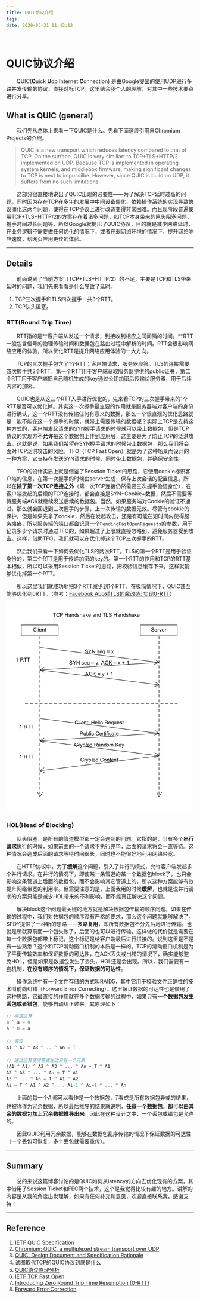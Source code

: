 ```yaml
---
title: QUIC协议介绍
tags:
date: 2020-05-31 11:43:12

---
```


# QUIC协议介绍

&emsp;&emsp;QUIC(**Q**uick **U**dp **I**nternet **C**onnection) 是由Google提出的使用UDP进行多路并发传输的协议，直接对标TCP。这里结合我个人的理解，对其中一些技术要点进行分享。

<!-- more -->

## What is QUIC (general)

&emsp;&emsp;我们先从总体上来看一下QUIC是什么。先看下面这段引用自Chromium Projects的介绍。

>    QUIC is a  new transport which reduces latency compared to that of TCP. On the surface, QUIC is very similiart to TCP+TLS+HTTP/2 implemented on UDP. Because TCP is implemented in operating system kernels, and middlebox firmware, making significant changes to TCP is next to impossilbe. However, since QUIC is build on UDP, it suffers from no such limitations.

&emsp;&emsp;这部分很直接地说出了QUIC出现的必要性——为了解决TCP延时过高的问题。同时因为存在TCP在多年的发展中中间设备僵化、依赖操作系统的实现导致协议僵化这两个问题，使得在TCP协议上进行改造变得非常困难。而且现阶段普遍使用TCP+TLS+HTTP/2的方案存在着诸多问题，如TCP本身带来的队头阻塞问题、握手时间过长问题等，所以Google就提出了QUIC协议，目的就是减少网络延时，在业务逻辑不需要做任何优化的情况下，或者在弱网络环境的情况下，提升网络响应速度，给网页应用更佳的体验。

---

## Details

&emsp;&emsp;前面说到了当前方案（TCP+TLS+HTTP/2）的不足，主要是TCP和TLS带来延时的问题，我们先来看看是什么导致了延时。

1. TCP三次握手和TLS四次握手一共3个RTT。
2. TCP队头阻塞。

### RTT(Round Trip Time)

&emsp;&emsp;RTT指的是**客户端从发送一个请求，到接收到相应之间间隔的时间。**RTT一般包含信号的物理传输时间和数据包在路由过程中解析的时间。RTT会很影响网络应用的体验，所以优化RTT是提升网络应用体验的一大方向。

&emsp;&emsp;TCP的三次握手包含了1个RTT：客户端请求，服务器应答。TLS的连接需要四次握手共2个RTT，第一个RTT用于客户端获取服务器提供的public证书，第二个RTT用于客户端把自己随机生成的key通过公钥加密后传输给服务器，用于后续内容的加密。

&emsp;&emsp;QUIC也是从这三个RTT入手进行优化的，先来看TCP的三次握手带来的1个RTT是否可以优化掉。其实这一次握手最主要的作用就是服务器端对客户端的身份进行确认，这一个RTT没有传输任何有意义的数据，那么一个很直观的优化思路就是：能不能在这一个握手的时候，就带上需要传输的数据呢？实际上TCP是支持这种方式的，客户端发起请求的SYN握手请求的时候就可以带上数据包，但是TCP协议的实现方**不允许**把这个数据包上传到应用层，这主要是为了防止TCP的泛洪攻击。这就是说，如果我们希望在SYN握手请求的时候带上数据包，那么我们将会面对TCP泛洪攻击的风险。TFO（TCP Fast Open）就是为了这种场景而设计的一种方案，它支持在发送SYN请求的时候，同时带上数据包，并确保安全性。

&emsp;&emsp;TFO的设计实质上就是借鉴了Sesstion Ticket的思路，它使用cookie标识客户端的信息，在第一次握手的时候由server生成，保存上次会话的配置信息。所以在**除了第一次TCP连接之外**（第一次TCP连接仍然需要三次握手验证身份），在客户端发起的后续的TCP连接时，都会直接是SYN+Cookie+数据，然后不需要等待服务端ACK就继续发送后续的数据包。当然，如果服务端对Cookie的验证不通过，那么就会回退到三次握手的步骤，上一次传输的数据无效。尽管有cookie的保护，但是如果先拿了cookie，然后在发起攻击，还是有可能在短时间内使得服务瘫痪，所以服务端的端口都会记录一个`PendingFastOpenRequests`的参数，用于记录多少个请求时通过TFO的，如果超过了上限就直接忽略到，避免服务器受到攻击。这样，借助TFO，我们就可以在优化掉这个TCP三次握手的RTT。

&emsp;&emsp;然后我们来看一下如何去优化TLS的两次RTT。TLS的第一个RTT是用于验证身份的，第二个RTT是用于传递加密的key的。第一个RTT的作用和TCP的RTT基本相似，所以可以采用Sesstion Ticket的思路，把校验信息缓存下来，这样就能够优化掉第一个RTT。

&emsp;&emsp;所以这里我们就成功地把3个RTT减少到1个RTT，在极简情况下，QUIC甚至能够优化到0RTT。（参考：[Facebook App对TLS的魔改造: 实现0-RTT](https://blog.csdn.net/hzw05103020/article/details/54974563)）

![TCP+SSL的三个RTT](/images/tcp_tls_handshake.png)

### HOL(Head of Blocking)

&emsp;&emsp;队头阻塞，是所有的管道模型都一定会遇到的问题。它指的是，当有多个**串行请求**执行的时候，如果前面的一个请求不执行完毕，后面的请求将会一直等待。这种情况会造成后面的请求等待时间很长，同时也不能很好地利用网络带宽。

&emsp;&emsp;在HTTP协议中，为了**缓解**这个问题，引入了并行的模式，允许客户端发起多个并行请求。在并行的情况下，即使某一条管道的某一个数据包block了，也只会影响这条管道上后面的数据包，而不会影响其它管道上的，所以这种方案能够有效提升网络带宽的利用率。但需要注意的是，上面我用的时候**缓解**，也就是说并行请求的方案只能是减少HOL带来的不利影响，而不能真正解决这个问题。

&emsp;&emsp;解决block这个问题最关键的地方就是解决数据包传输的顺序问题。如果在传输的过程中，我们对数据包的顺序没有严格的要求，那么这个问题就能够解决了。SPDY提供了一种新的思路——**多路复用**，即所有数据包不分先后地进行传输。也就是所就算前面一个包失败了，后面的也可以进行传输，这样做的代价就是需要在每一个数据包都带上标记，这个标记是给客户端最后进行拼接的。说到这里是不是有一些熟悉？这个和TCP滑动窗口机制的本质是一样的。TCP的滑动窗口机制是为了平衡传输效率和保证数据的可达性，在ACK丢失或出错的情况下，确实能够避免HOL，但是如果是数据包发生了丢失，HOL还是会出现。所以，我们需要有一套机制，**在没有顺序的情况下，保证数据的可达性**。

&emsp;&emsp;操作系统中有一个文件存储的方式叫RAID5，其中它用于校验文件正确性的技术叫前向纠错（Forward Error Correcting）。这里保证数据的可达性也是借用了这种思路，它最直接的作用就在多个数据传输的过程中，如果只有**一个数据包发生丢包或者错包**，能够自动纠正过来。其原理如下：

```C++
// 异或运算
a ^ a = 0
a ^ 0 = a

// 假设
A1 ^ A2 ^ A3 ^ .. ^ An = T
    
// 通过运算使得等式左边只有一个元素
(A1 ^ A1) ^ A2 ^ A3 ^ ... ^ An = T ^ A1
A2 ^ A3 ^ ... ^ An = T ^ A1
A3 ^ ... ^ An = T ^ A1 ^ A2
Ai = T ^ A1 ^ A2 ^ ... Ai-1 ^ Ai+1 ^ ... ^ An
```

&emsp;&emsp;上面的每一个$A_i$都可以看作是一个数据包，$T$看成是所有数据包异或的结果，也被称作为冗余数据，所以最后推导的结果就说明，**任意一个数据包，都可以由其余的数据包加上冗余数据推导出来**。因此在这种设计之中，一个丢包或错包是允许的。

&emsp;&emsp;因此QUIC利用冗余数据，能够在数据包乱序传输的情况下保证数据的可达性（一个丢包可恢复，多个丢包就需要重传）。

---

## Summary

&emsp;&emsp;总的来说这篇博客讨论的是QUIC如何从latency的方向去优化现有的方案，其中借用了Session Ticket和FEC两个技术，这个是我觉得比较有趣的地方。讲解的内容是从我的角度出发理解，如果有任何补充和意见，欢迎直接联系我，感谢支持！

---

## Reference

1. [IETF QUIC Specification](https://tools.ietf.org/html/draft-ietf-quic-transport-27#page-6)
2. [Chromium: QUIC, a multiplexed stream transport over UDP](http://chromium.org/quic)
3. [QUIC: Design Document and Specification Rationale]()
4. [试图取代TCP的QUIC协议到底是什么](https://xiaozhuanlan.com/topic/2083674195)
5. [QUIC协议原理分析](https://zhuanlan.zhihu.com/p/32553477)
6. [IETF TCP Fast Open](https://tools.ietf.org/html/rfc7413)
7. [Introducing Zero Round  Trip Time Resumption (0-RTT)](https://blog.cloudflare.com/introducing-0-rtt/)
8. [Forward Error Correction](https://webcitation.org/65iNkn800?url=http://www.aero.org/publications/crosslink/winter2002/04.html)
